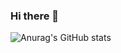 ### Hi there 👋

![Anurag's GitHub stats](https://github-readme-stats.vercel.app/api?username=Gha-zy001&show_icons=true&theme=radical)

